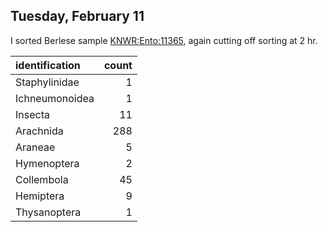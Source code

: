 
## Tuesday, February 11

I sorted Berlese sample [KNWR:Ento:11365](http://arctos.database.museum/guid/KNWR:Ento:11365), again cutting off sorting at 2 hr.

identification|count
:---|---:
Staphylinidae|1
Ichneumonoidea|1
Insecta|11
Arachnida|288
Araneae|5
Hymenoptera|2
Collembola|45
Hemiptera|9
Thysanoptera|1
